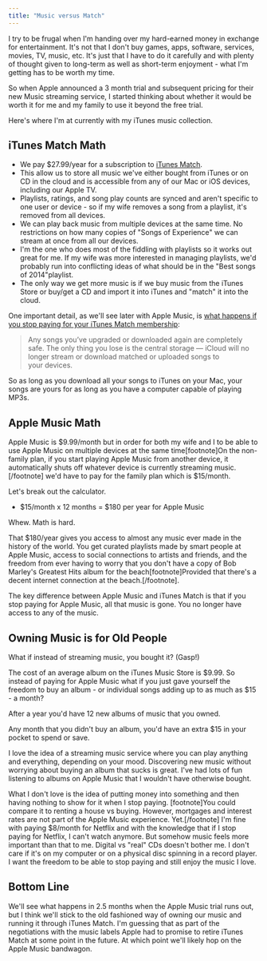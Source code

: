 ```yaml
---
title: "Music versus Match"
---
```

<p>I try to be frugal when I'm handing over my hard-earned money in exchange for entertainment.  It's not that I don't buy games, apps, software, services, movies, TV, music, etc. It's just that I have to do it carefully and with plenty of thought given to long-term as well as short-term enjoyment - what I'm getting has to be worth my time.</p>
<p>So when Apple announced a 3 month trial and subsequent pricing for their new Music streaming service, I started thinking about whether it would be worth it for me and my family to use it beyond the free trial.</p>
<p>Here's where I'm at currently with my iTunes music collection.</p>
<h2>iTunes Match Math</h2>
<ul>
<li>We pay $27.99/year for a subscription to <a href="https://www.apple.com/ca/itunes/itunes-match/">iTunes Match</a>.</li>
<li>This allow us to store all music we've either bought from iTunes or on CD in the cloud and is accessible from any of our Mac or iOS devices, including our Apple TV.</li>
<li>Playlists, ratings, and song play counts are synced and aren't specific to one user or device - so if my wife removes a song from a playlist, it's removed from all devices.</li>
<li>We can play back music from multiple devices at the same time. No restrictions on how many copies of "Songs of Experience" we can stream at once from all our devices.</li>
<li>I'm the one who does most of the fiddling with playlists so it works out great for me. If my wife was more interested in managing playlists, we'd probably run into conflicting ideas of what should be in the "Best songs of 2014"playlist.</li>
<li>The only way we get more music is if we buy music from the iTunes Store or buy/get a CD and import it into iTunes and "match" it into the cloud.</li>
</ul>
<p>One important detail, as we'll see later with Apple Music, is <a href="https://www.apple.com/ca/itunes/itunes-match/">what happens if you stop paying for your iTunes Match membership</a>:</p>
<blockquote><p>
  Any songs you’ve upgraded or downloaded again are completely safe. The only thing you lose is the central storage — iCloud will no longer stream or download matched or uploaded songs to your devices.
</p></blockquote>
<p>So as long as you download all your songs to iTunes on your Mac, your songs are yours for as long as you have a computer capable of playing MP3s.</p>
<h2>Apple Music Math</h2>
<p>Apple Music is $9.99/month but in order for both my wife and I to be able to use Apple Music on multiple devices at the same time[footnote]On the non-family plan, if you start playing Apple Music from another device, it automatically shuts off whatever device is currently streaming music.[/footnote] we'd have to pay for the family plan which is $15/month.</p>
<p>Let's break out the calculator.</p>
<ul>
<li>$15/month x 12 months = $180 per year for Apple Music</li>
</ul>
<p>Whew. Math is hard.</p>
<p>That $180/year gives you access to almost any music ever made in the history of the world. You get curated playlists made by smart people at Apple Music, access to social connections to artists and friends, and the freedom from ever having to worry that you don't have a copy of Bob Marley's Greatest Hits album for the beach[footnote]Provided that there's a decent internet connection at the beach.[/footnote].</p>
<p>The key difference between Apple Music and iTunes Match is that if you stop paying for Apple Music, all that music is gone. You no longer have access to any of the music.</p>
<h2>Owning Music is for Old People</h2>
<p>What if instead of streaming music, you bought it? (Gasp!)</p>
<p>The cost of an average album on the iTunes Music Store is $9.99. So instead of paying for Apple Music what if you just gave yourself the freedom to buy an album - or individual songs adding up to as much as $15 - a month?</p>
<p>After a year you'd have 12 new albums of music that you owned.</p>
<p>Any month that you didn't buy an album, you'd have an extra $15 in your pocket to spend or save.</p>
<p>I love the idea of a streaming music service where you can play anything and everything, depending on your mood. Discovering new music without worrying about buying an album that sucks is great. I've had lots of fun listening to albums on Apple Music that I wouldn't have otherwise bought.</p>
<p>What I don't love is the idea of putting money into something and then having nothing to show for it when I stop paying. [footnote]You could compare it to renting a house vs buying. However, mortgages and interest rates are not part of the Apple Music experience. Yet.[/footnote] I'm fine with paying $8/month for Netflix and with the knowledge that if I stop paying for Netflix, I can't watch anymore. But somehow music feels more important than that to me. Digital vs "real" CDs doesn't bother me. I don't care if it's on my computer or on a physical disc spinning in a record player. I want the freedom to be able to stop paying and still enjoy the music I love.</p>
<h2>Bottom Line</h2>
<p>We'll see what happens in 2.5 months when the Apple Music trial runs out, but I think we'll stick to the old fashioned way of owning our music and running it through iTunes Match. I'm guessing that as part of the negotiations with the music labels Apple had to promise to retire iTunes Match at some point in the future. At which point we'll likely hop on the Apple Music bandwagon.</p>
